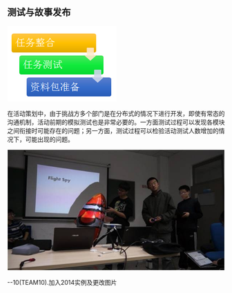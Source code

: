 ## 测试与故事发布

![0](../assets/challenger_preparation/story_publishing_and_testing/00.jpg)

在活动策划中，由于挑战方多个部门是在分布式的情况下进行开发，即使有常态的沟通机制，活动前期的模拟测试也是非常必要的。一方面测试过程可以发现各模块之间衔接时可能存在的问题；另一方面，测试过程可以检验活动测试人数增加的情况下，可能出现的问题。

![0](../assets/challenger_preparation/story_publishing_and_testing/01.jpg)


--10(TEAM10).加入2014实例及更改图片
